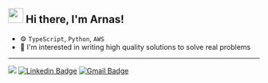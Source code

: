 ## <img src="https://raw.githubusercontent.com/iampavangandhi/iampavangandhi/master/gifs/Hi.gif" width="30px"> Hi there, I'm Arnas!


- ⚙️ `TypeScript`, `Python`, `AWS`
- 🌱 I'm interested in writing high quality solutions to solve real problems




---

![](https://komarev.com/ghpvc/?username=arnaskro) [![Linkedin Badge](https://img.shields.io/badge/-arnaskromelis-blue?style=flat-square&logo=Linkedin&logoColor=white&link=https://www.linkedin.com/in/arnas-kromelis-676924a2/)](https://www.linkedin.com/in/arnas-kromelis-676924a2/) [![Gmail Badge](https://img.shields.io/badge/-arnas@kromelis.lt-c14438?style=flat-square&logo=Gmail&logoColor=white&link=mailto:arnas@kromelis.lt)](mailto:arnas@kromelis.lt)
